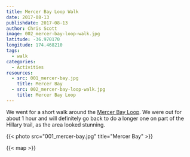 ```yaml
---
title: Mercer Bay Loop Walk
date: 2017-08-13
publishdate: 2017-08-13
author: Chris Scott
image: 002_mercer-bay-loop-walk.jpg
latitude: -36.970170
longitude: 174.468210
tags:
  - walk
categories:
  - Activities
resources:
  - src: 001_mercer-bay.jpg
    title: Mercer Bay
  - src: 002_mercer-bay-loop-walk.jpg
    title: Mercer Bay Loop
---
```


We went for a short walk around the [Mercer Bay Loop](http://regionalparks.aucklandcouncil.govt.nz/karekare/track/Mercer%20Bay%20Loop%20Walk).
We were out for about 1 hour and will definitely go back to do a longer one on part of the Hillary trail, as the area looked stunning.

{{< photo src="001_mercer-bay.jpg" title="Mercer Bay" >}}

{{< map >}}

